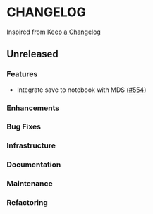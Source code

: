 # CHANGELOG

Inspired from [Keep a Changelog](https://keepachangelog.com/en/1.0.0/)

## Unreleased

### Features

- Integrate save to notebook with MDS ([#554](https://github.com/opensearch-project/dashboards-assistant/pull/554))

### Enhancements

### Bug Fixes

### Infrastructure

### Documentation

### Maintenance

### Refactoring
